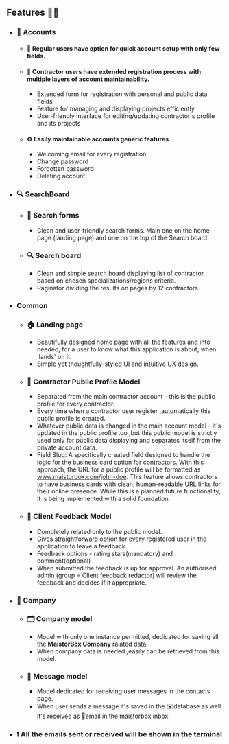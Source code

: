 ## Features 🧑‍💻

- ### 🪪 Accounts

	- #### 👤 Regular users have option for quick account setup with only few fields.

	- #### 👷 Contractor users have extended registration process with multiple layers of account maintainability.
		- Extended form for registration with personal and public data fields
		- Feature for managing and displaying projects efficiently
		- User-friendly interface for editing/updating contractor's profile and its projects

	- #### ⚙️ Easily maintainable accounts generic features
		- Welcoming email for every registration
		- Change password
		- Forgotten password
		- Deleting account

- ### 🔍 SearchBoard

	- ### 📜 Search forms
		- Clean and user-friendly search forms. Main one on the home-page (landing page) and one on the top of the
		  Search board.

	- ### 🔍 Search board
		- Clean and simple search board displaying list of contractor based on chosen specializations/regions criteria.
		- Paginator dividing the results on pages by 12 contractors.

- ### Common

	- ### 🏠 Landing page
		- Beautifully designed home page with all the features and info needed, for a user to know what this application
		  is about, when 'lands' on it.
		- Simple yet thoughtfully-styled UI and intuitive UX design.

	- ### 👷 Contractor Public Profile Model
		- Separated from the main contractor account - this is the public profile for every contractor.
		- Every time when a contractor user register ,automatically this public profile is created.
		- Whatever public data is changed in the main account model - it's updated in the public profile too ,but this
		  public model is strictly used only for public data displaying and separates itself from the private account
		  data.
		- Field Slug: A specifically created field designed to handle the logic for the business card option for
		  contractors. With this approach, the URL for a public profile will be formatted
		  as www.maistorbox.com/john-doe.
		  This feature allows contractors to have business cards with clean, human-readable URL links for their online
		  presence. While this is a planned future functionality, it is being implemented with a solid foundation.

	- ### 📝 Client Feedback Model
		- Completely related only to the public model.
		- Gives straightforward option for every registered user in the application to leave a feedback.
		- Feedback options - rating stars(mandatory) and comment(optional)
		- When submitted the feedback is up for approval. An authorised admin (group = Client feedback redactor) will
		  review the feedback and decides if it appropriate.

- ### 🏢 Company

	- ### 🗂️ Company model
		- Model with only one instance permitted, dedicated for saving all the **MaistorBox Company** ralated data.
		- When company data is needed ,easily can be retrieved from this model.

	- ### 📨 Message model
		- Model dedicated for receiving user messages in the contacts page.
		- When user sends a message it's saved in the ✉️database as well it's received as 📧email in the maistorbox
		  inbox.


- ### ❗ All the emails sent or received will be shown in the terminal